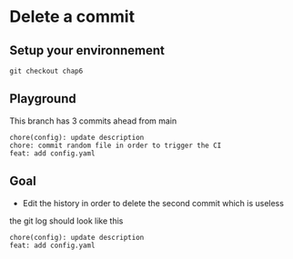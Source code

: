# Delete a commit

## Setup your environnement

```
git checkout chap6
```

## Playground

This branch has 3 commits ahead from main


```
chore(config): update description
chore: commit random file in order to trigger the CI
feat: add config.yaml
```


## Goal

- Edit the history in order to delete the second commit which is useless

the git log should look like this

```
chore(config): update description
feat: add config.yaml
```



